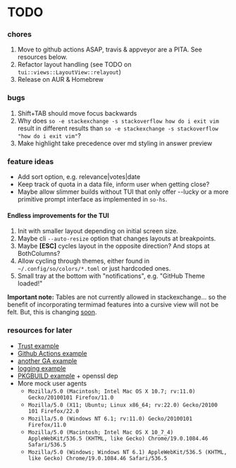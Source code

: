 # TODO

### chores
1. Move to github actions ASAP, travis & appveyor are a PITA. See resources below.
2. Refactor layout handling (see TODO on `tui::views::LayoutView::relayout`)
3. Release on AUR & Homebrew

### bugs
1. Shift+TAB should move focus backwards
2. Why does `so -e stackexchange -s stackoverflow how do i exit vim`  result in
   different results than `so -e stackexchange -s stackoverflow "how do i exit vim"`?
3. Make highlight take precedence over md styling in answer preview

### feature ideas
- Add sort option, e.g. relevance|votes|date
- Keep track of quota in a data file, inform user when getting close?
- Maybe allow slimmer builds without TUI that only offer --lucky or a more
  primitive prompt interface as implemented in `so-hs`.

#### Endless improvements for the TUI
1. Init with smaller layout depending on initial screen size.
2. Maybe cli `--auto-resize` option that changes layouts at breakpoints.
3. Maybe **[ESC]** cycles layout in the opposite direction? And stops at
   BothColumns?
4. Allow cycling through themes, either found in `~/.config/so/colors/*.toml`
    or just hardcoded ones.
5. Small tray at the bottom with "notifications", e.g. "GitHub Theme loaded!"

**Important note:** Tables are not currently allowed in stackexchange... so the
benefit of incorporating termimad features into a cursive view will not be felt.
But, this is changing [soon](https://meta.stackexchange.com/q/348746).

### resources for later
- [Trust example](https://github.com/badboy/signify-rs)
- [Github Actions example](https://github.com/extrawurst/gitui)
- [another GA example](https://github.com/casey/just)
- [logging example](https://deterministic.space/rust-cli-tips.html)
- [PKGBUILD example](https://aur.archlinux.org/cgit/aur.git/tree/PKGBUILD?h=gitui) + openssl dep
- More mock user agents
  - `Mozilla/5.0 (Macintosh; Intel Mac OS X 10.7; rv:11.0) Gecko/20100101 Firefox/11.0`
  - `Mozilla/5.0 (X11; Ubuntu; Linux x86_64; rv:22.0) Gecko/20100 101 Firefox/22.0`
  - `Mozilla/5.0 (Windows NT 6.1; rv:11.0) Gecko/20100101 Firefox/11.0`
  - `Mozilla/5.0 (Macintosh; Intel Mac OS X 10_7_4) AppleWebKit/536.5 (KHTML, like Gecko) Chrome/19.0.1084.46 Safari/536.5`
  - `Mozilla/5.0 (Windows; Windows NT 6.1) AppleWebKit/536.5 (KHTML, like Gecko) Chrome/19.0.1084.46 Safari/536.5`

